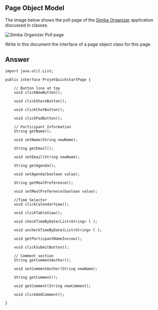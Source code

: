 ## Page Object Model

The image below shows the poll page of the [Simba Organizer](https://github.com/barais/doodlestudent/) application discussed in classes.

![Simba Organizer Poll page](simba-poll-page.png)

Write in this document the interface of a page object class for this page.

## Answer

```java=
import java.util.List;

public interface ProjetQuickstartPage {

    // Button line at top
    void clickNewButton();

    void clickShareButton();

    void clickChatButton();

    void clickPadButton();

    // Participant Information
    String getName();

    void setName(String newName);

    String getEmail();

    void setEmail(String newName);

    String getAgenda();

    void setAgenda(boolean value);

    String getMealPreference();

    void setMealPreference(boolean value);

    //Time Selector
    void clickCalendarView();

    void clickTableView();

    void checkTimeByDate(List<String> l );

    void uncheckTimeByDate(List<String> l );

    void getParticpantNameInview();

    void clickSubmitButton();

    // Comment section
    String getCommentAuthor();

    void setCommentAuthor(String newName);

    String getComment();

    void getComment(String newComment);

    void clickAddComment();

}
```
